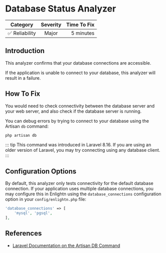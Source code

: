 # Database Status Analyzer

| Category       | Severity   | Time To Fix  |
| -------------  |:----------:| ------------:|
| :white_check_mark: Reliability | Major | 5 minutes   |

## Introduction

This analyzer confirms that your database connections are accessible.

If the application is unable to connect to your database, this analyzer will result in a failure.

## How To Fix

You would need to check connectivity between the database server and your web server, and also check if the database server is running.

You can debug errors by trying to connect to your database using the Artisan `db` command:

```bash
php artisan db
```

::: tip
This command was introduced in Laravel 8.16. If you are using an older version of Laravel, you may try connecting using any database client.
:::

## Configuration Options

By default, this analyzer only tests connectivity for the default database connection. If your application uses multiple database connections, you may configure this in Enlightn using the `database_connections` configuration option in your `config/enlightn.php` file:

```php
'database_connections' => [
    'mysql', 'pgsql',  
],
```

## References

- [Laravel Documentation on the Artisan DB Command](https://laravel.com/docs/database#connecting-to-the-database-cli)